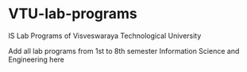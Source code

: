 # VTU-lab-programs
IS Lab Programs of Visveswaraya Technological University 

Add all lab programs from 1st to 8th semester Information Science and Engineering here
